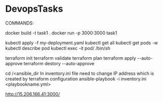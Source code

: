 # DevopsTasks
COMMANDS:  

docker build -t task1 .
docker run -p 3000:3000 task1

kubectl apply -f my-deployment.yaml
kubectl get all
kubectl get pods -w
kubectl describe pod <pod-name>
kubectl exec -it pod/<podname> /bin/sh


terraform init
terraform validate
terraform plan
terraform apply --auto-approve
terraform destory --auto-approve

cd /<ansible_dir
In inventory.ini file need to change IP address which is created by terraform configuration 
ansible-playbook -i inventory.ini <playbookname.yml>

http://15.206.166.41:3000/
